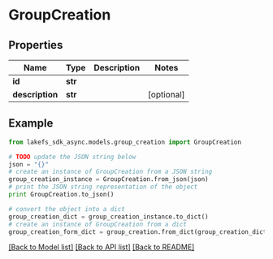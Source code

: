 # GroupCreation


## Properties

Name | Type | Description | Notes
------------ | ------------- | ------------- | -------------
**id** | **str** |  | 
**description** | **str** |  | [optional] 

## Example

```python
from lakefs_sdk_async.models.group_creation import GroupCreation

# TODO update the JSON string below
json = "{}"
# create an instance of GroupCreation from a JSON string
group_creation_instance = GroupCreation.from_json(json)
# print the JSON string representation of the object
print GroupCreation.to_json()

# convert the object into a dict
group_creation_dict = group_creation_instance.to_dict()
# create an instance of GroupCreation from a dict
group_creation_form_dict = group_creation.from_dict(group_creation_dict)
```
[[Back to Model list]](../README.md#documentation-for-models) [[Back to API list]](../README.md#documentation-for-api-endpoints) [[Back to README]](../README.md)


